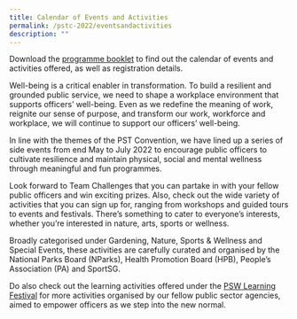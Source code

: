 ```yaml
---
title: Calendar of Events and Activities
permalink: /pstc-2022/eventsandactivities
description: ""
---
```

Download the [programme booklet](/files/PSTC%202022%20Prog%20Listing_030622.pdf) to find out the calendar of events and activities offered, as well as registration details.

Well-being is a critical enabler in transformation. To build a resilient and grounded public service, we need to shape a workplace environment that supports officers’ well-being.  Even as we redefine the meaning of work, reignite our sense of purpose, and transform our work, workforce and workplace, we will continue to support our officers’ well-being. 

In line with the themes of the PST Convention, we have lined up a series of side events from end May to July 2022 to encourage public officers to cultivate resilience and maintain physical, social and mental wellness through meaningful and fun programmes.

Look forward to Team Challenges that you can partake in with your fellow public officers and win exciting prizes. Also, check out the wide variety of activities that you can sign up for, ranging from workshops and guided tours to events and festivals. There’s something to cater to everyone’s interests, whether you’re interested in nature, arts, sports or wellness. 

Broadly categorised under Gardening, Nature, Sports & Wellness and Special Events, these activities are carefully curated and organised by the National Parks Board (NParks), Health Promotion Board (HPB), People’s Association (PA) and SportSG.

Do also check out the learning activities offered under the <a href="http://go.gov.sg/pswlf2022">PSW Learning Festival</a> for more activities organised by our fellow public sector agencies, aimed to empower officers as we step into the new normal.